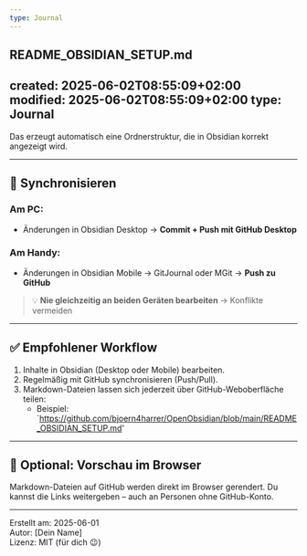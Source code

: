 ```yaml
---
type: Journal
---
```


README_OBSIDIAN_SETUP.md
---
created: 2025-06-02T08:55:09+02:00
modified: 2025-06-02T08:55:09+02:00
type: Journal
---

Das erzeugt automatisch eine Ordnerstruktur, die in Obsidian korrekt angezeigt wird.

---

## 🔄 Synchronisieren

### Am PC:
- Änderungen in Obsidian Desktop → **Commit + Push mit GitHub Desktop**

### Am Handy:
- Änderungen in Obsidian Mobile → GitJournal oder MGit → **Push zu GitHub**

> 💡 **Nie gleichzeitig an beiden Geräten bearbeiten** → Konflikte vermeiden

---

## ✅ Empfohlener Workflow

1. Inhalte in Obsidian (Desktop oder Mobile) bearbeiten.
2. Regelmäßig mit GitHub synchronisieren (Push/Pull).
3. Markdown-Dateien lassen sich jederzeit über GitHub-Weboberfläche teilen:
   - Beispiel:  
     `https://github.com/bjoern4harrer/OpenObsidian/blob/main/README_OBSIDIAN_SETUP.md'

---

## 📎 Optional: Vorschau im Browser

Markdown-Dateien auf GitHub werden direkt im Browser gerendert. Du kannst die Links weitergeben – auch an Personen ohne GitHub-Konto.

---

Erstellt am: 2025-06-01  
Autor: [Dein Name]  
Lizenz: MIT (für dich 😉)
